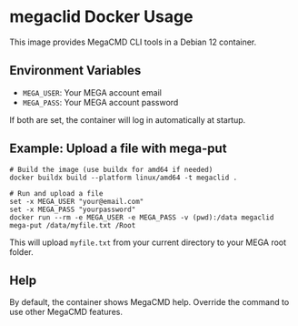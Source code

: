 # megaclid Docker Usage

This image provides MegaCMD CLI tools in a Debian 12 container.

## Environment Variables
- `MEGA_USER`: Your MEGA account email
- `MEGA_PASS`: Your MEGA account password

If both are set, the container will log in automatically at startup.

## Example: Upload a file with mega-put

```fish
# Build the image (use buildx for amd64 if needed)
docker buildx build --platform linux/amd64 -t megaclid .

# Run and upload a file
set -x MEGA_USER "your@email.com"
set -x MEGA_PASS "yourpassword"
docker run --rm -e MEGA_USER -e MEGA_PASS -v (pwd):/data megaclid mega-put /data/myfile.txt /Root
```

This will upload `myfile.txt` from your current directory to your MEGA root folder.

## Help
By default, the container shows MegaCMD help. Override the command to use other MegaCMD features.
